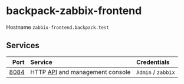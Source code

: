 # backpack-zabbix-frontend

Hostname `zabbix-frontend.backpack.test`

## Services

| Port | Service | Credentials
| ---: | :------ | :----------
| [8084](http://zabbix-frontend.backpack.test:8084) | HTTP [API](https://www.zabbix.com/documentation/current/manual/api) and management console | `Admin` / `zabbix`
